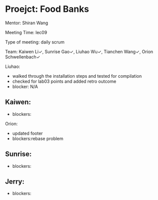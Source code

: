 # Proejct: Food Banks

Mentor: Shiran Wang

Meeting Time: lec09

Type of meeting: daily scrum

Team: Kaiwen Li✓, Sunrise Gao✓, Liuhao Wu✓, Tianchen Wang✓, Orion Schwellenbach✓

Liuhao:
- walked through the installation steps and tested for compilation
- checked for lab03 points and added retro outcome
- blocker: N/A

Kaiwen:
-  
- blockers:

Orion:
- updated footer
- blockers:rebase problem

Sunrise:
-  
- blockers:

Jerry:
-  
- blockers:
